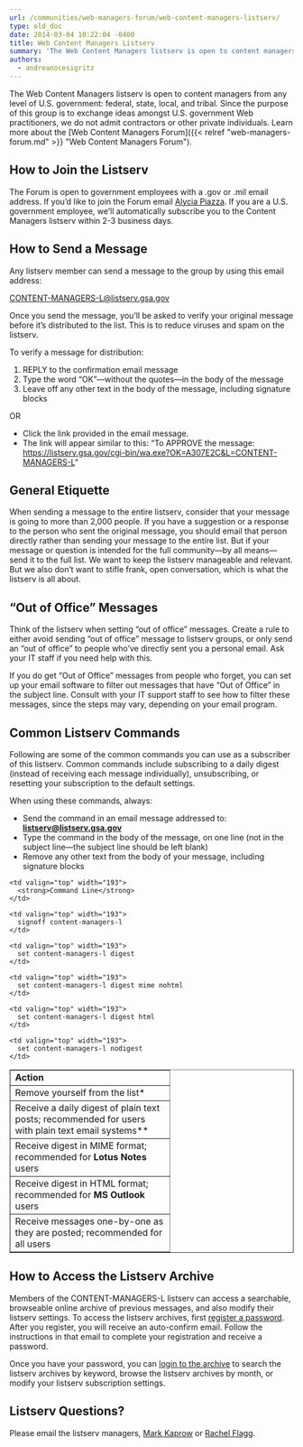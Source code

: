 ```yaml
---
url: /communities/web-managers-forum/web-content-managers-listserv/
type: old_doc
date: 2014-03-04 10:22:04 -0400
title: Web Content Managers Listserv
summary: 'The Web Content Managers listserv is open to content managers from any level of U.S. government: federal, state, local, and tribal. Since the purpose of this group is to exchange ideas amongst U.S. government Web practitioners, we do not admit contractors or other private individuals. Learn more about the Web Content Managers Forum. How to Join'
authors:
  - andreanocesigritz
---
```


The Web Content Managers listserv is open to content managers from any level of U.S. government: federal, state, local, and tribal. Since the purpose of this group is to exchange ideas amongst U.S. government Web practitioners, we do not admit contractors or other private individuals. Learn more about the [Web Content Managers Forum]({{< relref "web-managers-forum.md" >}} "Web Content Managers Forum").

## How to Join the Listserv

The Forum is open to government employees with a .gov or .mil email address.  If you’d like to join the Forum email [Alycia Piazza](mailto:alycia.piazza@gsa.gov). If you are a U.S. government employee, we&#8217;ll automatically subscribe you to the Content Managers listserv within 2-3 business days.

## How to Send a Message

Any listserv member can send a message to the group by using this email address:

<CONTENT-MANAGERS-L@listserv.gsa.gov>

Once you send the message, you&#8217;ll be asked to verify your original message before it&#8217;s distributed to the list. This is to reduce viruses and spam on the listserv.

To verify a message for distribution:

  1. REPLY to the confirmation email message
  2. Type the word &#8220;OK&#8221;—without the quotes—in the body of the message
  3. Leave off any other text in the body of the message, including signature blocks

OR

  * Click the link provided in the email message.
  * The link will appear similar to this:  &#8220;To APPROVE the message: <a href="https://listserv.gsa.gov/cgi-bin/wa.exe?OK=A3042E6C&L=CONTENT-MANAGERS-L" target="_blank">https://listserv.gsa.gov/cgi-bin/wa.exe?OK=A307E2C&L=CONTENT-MANAGERS-L</a>&#8220;

## General Etiquette

When sending a message to the entire listserv, consider that your message is going to more than 2,000 people. If you have a suggestion or a response to the person who sent the original message, you should email that person directly rather than sending your message to the entire list. But if your message or question is intended for the full community—by all means—send it to the full list. We want to keep the listserv manageable and relevant. But we also don&#8217;t want to stifle frank, open conversation, which is what the listserv is all about.

## &#8220;Out of Office&#8221; Messages

Think of the listserv when setting &#8220;out of office&#8221; messages. Create a rule to either avoid sending &#8220;out of office&#8221; message to listserv groups, or only send an &#8220;out of office&#8221; to people who&#8217;ve directly sent you a personal email. Ask your IT staff if you need help with this.

If you do get &#8220;Out of Office&#8221; messages from people who forget, you can set up your email software to filter out messages that have &#8220;Out of Office&#8221; in the subject line. Consult with your IT support staff to see how to filter these messages, since the steps may vary, depending on your email program.

## Common Listserv Commands

Following are some of the common commands you can use as a subscriber of this listserv. Common commands include subscribing to a daily digest (instead of receiving each message individually), unsubscribing, or resetting your subscription to the default settings.

When using these commands, always:

  * Send the command in an email message addressed to:  [**listserv@listserv.gsa.gov**](mailto:listserv@listserv.gsa.gov)
  * Type the command in the body of the message, on one line (not in the subject line—the subject line should be left blank)
  * Remove any other text from the body of your message, including signature blocks

<table border="1" width="475">
  <tr valign="top">
    <td width="266">
      <strong>Action</strong>
    </td>
    
    <td valign="top" width="193">
      <strong>Command Line</strong>
    </td>
  </tr>
  
  <tr valign="top">
    <td>
      Remove yourself from the list*
    </td>
    
    <td valign="top" width="193">
      signoff content-managers-l
    </td>
  </tr>
  
  <tr valign="top">
    <td>
      Receive a daily digest of plain text posts; recommended for users with plain text email systems**
    </td>
    
    <td valign="top" width="193">
      set content-managers-l digest
    </td>
  </tr>
  
  <tr valign="top">
    <td>
      Receive digest in MIME format; recommended for <strong>Lotus Notes</strong> users
    </td>
    
    <td valign="top" width="193">
      set content-managers-l digest mime nohtml
    </td>
  </tr>
  
  <tr valign="top">
    <td>
      Receive digest in HTML format; recommended for <strong>MS Outlook</strong> users
    </td>
    
    <td valign="top" width="193">
      set content-managers-l digest html
    </td>
  </tr>
  
  <tr valign="top">
    <td>
      Receive messages one-by-one as they are posted; recommended for all users
    </td>
    
    <td valign="top" width="193">
      set content-managers-l nodigest
    </td>
  </tr>
</table>

 

## How to Access the Listserv Archive

Members of the CONTENT-MANAGERS-L listserv can access a searchable, browseable online archive of previous messages, and also modify their listserv settings. To access the listserv archives, first [register a password](https://listserv.gsa.gov/cgi-bin/wa.exe?GETPW1). After you register, you will receive an auto-confirm email. Follow the instructions in that email to complete your registration and receive a password.

Once you have your password, you can [login to the archive](https://listserv.gsa.gov/cgi-bin/wa.exe?LOGON) to search the listserv archives by keyword, browse the listserv archives by month, or modify your listserv subscription settings.

## Listserv Questions?

Please email the listserv managers, <a title="Mark Kaprow" href="mailto:Mark.Kaprow@gsa.gov" target="_blank">Mark Kaprow</a> or <a title="Rachel Flagg" href="mailto:rachel.flagg@gsa.gov" target="_blank">Rachel Flagg</a>.